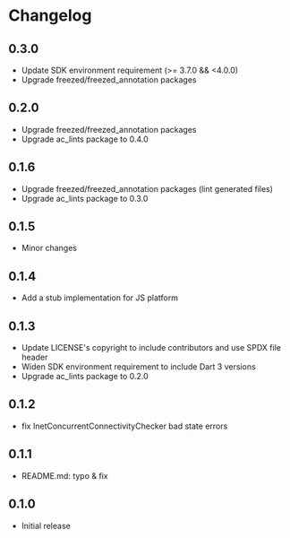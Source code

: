 # Changelog

## 0.3.0

- Update SDK environment requirement (>= 3.7.0 && <4.0.0)
- Upgrade freezed/freezed_annotation packages

## 0.2.0

- Upgrade freezed/freezed_annotation packages
- Upgrade ac_lints package to 0.4.0

## 0.1.6

- Upgrade freezed/freezed_annotation packages (lint generated files)
- Upgrade ac_lints package to 0.3.0

## 0.1.5

- Minor changes

## 0.1.4

- Add a stub implementation for JS platform

## 0.1.3

- Update LICENSE's copyright to include contributors and use SPDX file header
- Widen SDK environment requirement to include Dart 3 versions
- Upgrade ac_lints package to 0.2.0

## 0.1.2

- fix InetConcurrentConnectivityChecker bad state errors

## 0.1.1

- README.md: typo & fix

## 0.1.0

- Initial release

